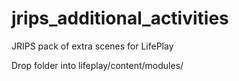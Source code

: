 # jrips_additional_activities
JRIPS pack of extra scenes for LifePlay

Drop folder into lifeplay/content/modules/
